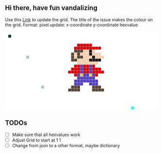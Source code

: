 ## Hi there, have fun vandalizing
Use this [Link](https://github.com/SRFklebth/SRFklebth/issues/new?title=pixel+update%3A+&body=Add+the+coordinates+x+y+and+the+hexcolour) to update the grid.
The title of the issue makes the colour on the grid.
Format: pixel update: x-coordinate y-coordinate hexvalue

![Grid](grid.png)

## TODOs
- [ ] Make sure that all hexvalues work
- [ ] Adjust Grid to start at 1 1
- [ ] Change from json to a other format, maybe dictionary
